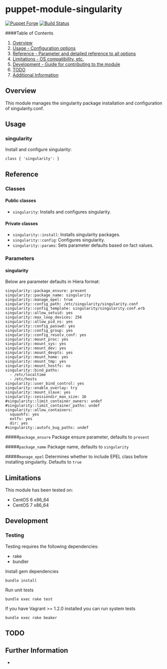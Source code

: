 # puppet-module-singularity

[![Puppet Forge](http://img.shields.io/puppetforge/v/treydock/singularity.svg)](https://forge.puppetlabs.com/treydock/singularity)
[![Build Status](https://travis-ci.org/treydock/puppet-module-singularity.png)](https://travis-ci.org/treydock/puppet-module-singularity)

####Table of Contents

1. [Overview](#overview)
2. [Usage - Configuration options](#usage)
3. [Reference - Parameter and detailed reference to all options](#reference)
4. [Limitations - OS compatibility, etc.](#limitations)
5. [Development - Guide for contributing to the module](#development)
6. [TODO](#todo)
7. [Additional Information](#additional-information)

## Overview

This module manages the singularity package installation and configuration of singularity.conf.

## Usage

### singularity

Install and configure singularity:

    class { 'singularity': }

## Reference

### Classes

#### Public classes

* `singularity`: Installs and configures singularity.

#### Private classes

* `singularity::install`: Installs singularity packages.
* `singularity::config`: Configures singularity.
* `singularity::params`: Sets parameter defaults based on fact values.

### Parameters

#### singularity

Below are parameter defaults in Hiera format:

    singularity::package_ensure: present
    singularity::package_name: singularity
    singularity::manage_epel: true
    singularity::config_path: /etc/singularity/singularity.conf
    singularity::config_template: singularity/singularity.conf.erb
    singularity::allow_setuid: yes
    singularity::max_loop_devices: 256
    singularity::allow_pid_ns: yes
    singularity::config_passwd: yes
    singularity::config_group: yes
    singularity::config_resolv_conf: yes
    singularity::mount_proc: yes
    singularity::mount_sys: yes
    singularity::mount_dev: yes
    singularity::mount_devpts: yes
    singularity::mount_home: yes
    singularity::mount_tmp: yes
    singularity::mount_hostfs: no
    singularity::bind_paths:
      - /etc/localtime
      - /etc/hosts
    singularity::user_bind_control: yes
    singularity::enable_overlay: try
    singularity::mount_slave: yes
    singularity::sessiondir_max_size: 16
    #singularity::limit_container_owners: undef
    #singularity::limit_container_paths: undef
    singularity::allow_containers:
      squashfs: yes
      extfs: yes
      dir: yes
    #singularity::autofs_bug_paths: undef

#####`package_ensure`
Package ensure parameter, defaults to `present`

#####`package_name`
Package name, defaults to `singularity`

#####`manage_epel`
Determines whether to include EPEL class before installing singularity.  Defaults to `true`


## Limitations

This module has been tested on:

* CentOS 6 x86_64
* CentOS 7 x86_64

## Development

### Testing

Testing requires the following dependencies:

* rake
* bundler

Install gem dependencies

    bundle install

Run unit tests

    bundle exec rake test

If you have Vagrant >= 1.2.0 installed you can run system tests

    bundle exec rake beaker

## TODO

## Further Information

*

